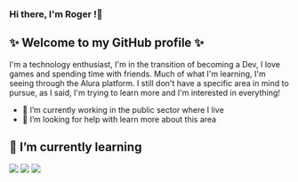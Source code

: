 ### Hi there, I'm Roger !👋 
## ✨ Welcome to my GitHub profile ✨

I'm a technology enthusiast, I'm in the transition of becoming a Dev, I love games and spending time with friends. Much of what I'm learning, I'm seeing through the Alura platform. I still don't have a specific area in mind to pursue, as I said, I'm trying to learn more and I'm interested in everything!

- 🔭 I’m currently working in the public sector where I live
- 🤔 I’m looking for help with learn more about this area
  
## 🌱 I’m currently learning
<img src="https://cdn.jsdelivr.net/gh/devicons/devicon@latest/icons/javascript/javascript-original.svg" /> <img src="https://cdn.jsdelivr.net/gh/devicons/devicon@latest/icons/html5/html5-original.svg" /> <img src="https://cdn.jsdelivr.net/gh/devicons/devicon@latest/icons/github/github-original.svg" /> 
